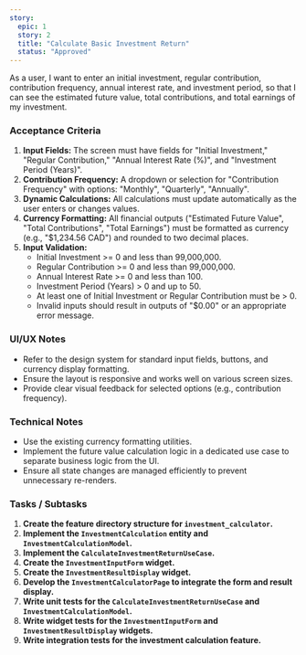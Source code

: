 ```yaml
---
story:
  epic: 1
  story: 2
  title: "Calculate Basic Investment Return"
  status: "Approved"
---
```


As a user, I want to enter an initial investment, regular contribution, contribution frequency, annual interest rate, and investment period, so that I can see the estimated future value, total contributions, and total earnings of my investment.

### Acceptance Criteria

1.  **Input Fields:** The screen must have fields for "Initial Investment," "Regular Contribution," "Annual Interest Rate (%)", and "Investment Period (Years)".
2.  **Contribution Frequency:** A dropdown or selection for "Contribution Frequency" with options: "Monthly", "Quarterly", "Annually".
3.  **Dynamic Calculations:** All calculations must update automatically as the user enters or changes values.
4.  **Currency Formatting:** All financial outputs ("Estimated Future Value", "Total Contributions", "Total Earnings") must be formatted as currency (e.g., "$1,234.56 CAD") and rounded to two decimal places.
5.  **Input Validation:**
    *   Initial Investment >= 0 and less than 99,000,000.
    *   Regular Contribution >= 0 and less than 99,000,000.
    *   Annual Interest Rate >= 0 and less than 100.
    *   Investment Period (Years) > 0 and up to 50.
    *   At least one of Initial Investment or Regular Contribution must be > 0.
    *   Invalid inputs should result in outputs of "$0.00" or an appropriate error message.

### UI/UX Notes

*   Refer to the design system for standard input fields, buttons, and currency display formatting.
*   Ensure the layout is responsive and works well on various screen sizes.
*   Provide clear visual feedback for selected options (e.g., contribution frequency).

### Technical Notes

*   Use the existing currency formatting utilities.
*   Implement the future value calculation logic in a dedicated use case to separate business logic from the UI.
*   Ensure all state changes are managed efficiently to prevent unnecessary re-renders.

### Tasks / Subtasks

1.  **Create the feature directory structure for `investment_calculator`.**
2.  **Implement the `InvestmentCalculation` entity and `InvestmentCalculationModel`.**
3.  **Implement the `CalculateInvestmentReturnUseCase`.**
4.  **Create the `InvestmentInputForm` widget.**
5.  **Create the `InvestmentResultDisplay` widget.**
6.  **Develop the `InvestmentCalculatorPage` to integrate the form and result display.**
7.  **Write unit tests for the `CalculateInvestmentReturnUseCase` and `InvestmentCalculationModel`.**
8.  **Write widget tests for the `InvestmentInputForm` and `InvestmentResultDisplay` widgets.**
9.  **Write integration tests for the investment calculation feature.**

